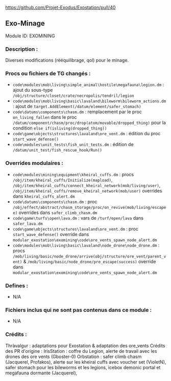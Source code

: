 https://github.com/Projet-Exodus/Exostation/pull/40

## Exo-Minage

Module ID: EXOMINING

### Description :

Diverses modifications (rééquilibrage, qol) pour le minage.

### Procs ou fichiers de TG changés :

- `code\modules\mob\living\simple_animal\hostile\megafauna\legion.dm` : ajout du sous-type `/obj/structure/closet/crate/necropolis/tendril/legion`
- `code\modules\mob\living\basic\lavaland\bileworm\bileworm_actions.dm` : ajout de `target.AddElement(/datum/element/safer_stomach)`
- `code\datums\components\chasm.dm` : remplacement par le proc `on_living_fallen` dans le proc `/datum/component/chasm/proc/drop(atom/movable/dropped_thing)` pour la condition `else if(isliving(dropped_thing))`
- `code\game\objects\structures\lavaland\ore_vent.dm` : édition du proc `start_wave_defense()`
- `code\modules\unit_tests\fish_unit_tests.dm` : édition de `/datum/unit_test/fish_rescue_hook/Run()`

### Overrides modulaires :

- `code\modules\mining\equipment\kheiral_cuffs.dm` : procs `/obj/item/kheiral_cuffs/Initialize(mapload)`, `/obj/item/kheiral_cuffs/connect_kheiral_network(mob/living/user)`, `/obj/item/kheiral_cuffs/remove_kheiral_network(mob/user)` overrides dans `kheiral_cuffs_alert.dm`
- `code\datums\components\chasm.dm` : proc `/obj/effect/abstract/chasm_storage/proc/on_revive(mob/living/escapee)` overrides dans `safer_climb_chasm.dm`
- `code\game\turfs\open\lava.dm` : vars de `/turf/open/lava` dans `safer_lava.dm`
- `code\game\objects\structures\lavaland\ore_vent.dm` : proc `start_wave_defense()` override dans `modular_exostation\exomining\code\ore_vents_spawn_node_alert.dm`
- `code\modules\mob\living\basic\lavaland\node_drone\node_drone.dm` : procs `/mob/living/basic/node_drone/arrive(obj/structure/ore_vent/parent_vent)` & `/mob/living/basic/node_drone/pre_escape(success)` override dans `modular_exostation\exomining\code\ore_vents_spawn_node_alert.dm`

### Defines :

- N/A

### Fichiers inclus qui ne sont pas contenus dans ce module :

- N/A

### Crédits :
Thràvalgur : adaptations pour Exostation & adaptation des ore_vents
Crédits des PR d'origine :
IrisStation : coffre du Legion, alerte de travail avec les drones des ore vents (Gboster-0)
Orbstation : safer climb chasm (Jacquerel, Profakos), alerte sur les kheiral cuffs avec voucher set (VioletN), safer stomach pour les bileworms et les legions, icebox demonic portal et megafauna dormante (Jacquerel),
